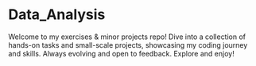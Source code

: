# Data_Analysis
Welcome to my exercises &amp; minor projects repo! Dive into a collection of hands-on tasks and small-scale projects, showcasing my coding journey and skills. Always evolving and open to feedback. Explore and enjoy!
